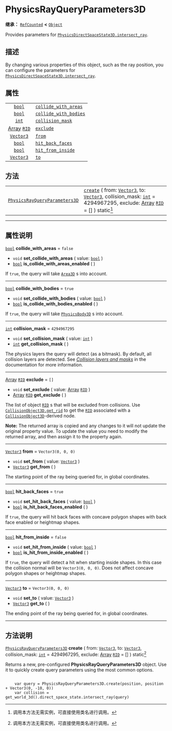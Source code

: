 <!-- ⚠ 请勿编辑本文件 ⚠ -->
<!-- 本文档使用脚本从 WeDot 引擎源码仓库生成。 -->
<!-- 生成脚本：https://github.com/WeDot-Engine/WeDot/tree/4.3/doc/tools/make_md.py； -->
<!-- 原文件：https://github.com/WeDot-Engine/WeDot/tree/4.3/doc/classes/PhysicsRayQueryParameters3D.xml。 -->

<div id="_class_physicsrayqueryparameters3d"></div>

# PhysicsRayQueryParameters3D

**继承：** [`RefCounted`](class_refcounted.md) **<** [`Object`](class_object.md)

Provides parameters for [`PhysicsDirectSpaceState3D.intersect_ray`](#class_physicsdirectspacestate3d_method_intersect_ray).

## 描述

By changing various properties of this object, such as the ray position, you can configure the parameters for [`PhysicsDirectSpaceState3D.intersect_ray`](#class_physicsdirectspacestate3d_method_intersect_ray).

## 属性

|||
|:-:|:--|
| [`bool`](class_bool.md)                       | [`collide_with_areas`](#class_physicsrayqueryparameters3d_property_collide_with_areas)   | ``false``            |
| [`bool`](class_bool.md)                       | [`collide_with_bodies`](#class_physicsrayqueryparameters3d_property_collide_with_bodies) | ``true``             |
| [`int`](class_int.md)                         | [`collision_mask`](#class_physicsrayqueryparameters3d_property_collision_mask)           | ``4294967295``       |
| [Array](class_array.md) [`RID`](class_rid.md) | [`exclude`](#class_physicsrayqueryparameters3d_property_exclude)                         | ``[]``               |
| [`Vector3`](class_vector3.md)                 | [`from`](#class_physicsrayqueryparameters3d_property_from)                               | ``Vector3(0, 0, 0)`` |
| [`bool`](class_bool.md)                       | [`hit_back_faces`](#class_physicsrayqueryparameters3d_property_hit_back_faces)           | ``true``             |
| [`bool`](class_bool.md)                       | [`hit_from_inside`](#class_physicsrayqueryparameters3d_property_hit_from_inside)         | ``false``            |
| [`Vector3`](class_vector3.md)                 | [`to`](#class_physicsrayqueryparameters3d_property_to)                                   | ``Vector3(0, 0, 0)`` |

## 方法

|||
|:-:|:--|
| [`PhysicsRayQueryParameters3D`](class_physicsrayqueryparameters3d.md) | [`create`](#class_physicsrayqueryparameters3d_method_create) ( from: [`Vector3`](class_vector3.md), to: [`Vector3`](class_vector3.md), collision_mask: [`int`](class_int.md) = 4294967295, exclude: [Array](class_array.md) [`RID`](class_rid.md) = [] ) static[^static] |

<!-- rst-class:: classref-section-separator -->

---

## 属性说明

<div id="_class_physicsrayqueryparameters3d_property_collide_with_areas"></div>

[`bool`](class_bool.md) **collide_with_areas** = ``false`` <div id="class_physicsrayqueryparameters3d_property_collide_with_areas"></div>

- `void` **set_collide_with_areas** ( value: [`bool`](class_bool.md) )
- [`bool`](class_bool.md) **is_collide_with_areas_enabled** ( )

If `true`, the query will take [`Area3D`](class_area3d.md) s into account.

<!-- rst-class:: classref-item-separator -->

---

<div id="_class_physicsrayqueryparameters3d_property_collide_with_bodies"></div>

[`bool`](class_bool.md) **collide_with_bodies** = ``true`` <div id="class_physicsrayqueryparameters3d_property_collide_with_bodies"></div>

- `void` **set_collide_with_bodies** ( value: [`bool`](class_bool.md) )
- [`bool`](class_bool.md) **is_collide_with_bodies_enabled** ( )

If `true`, the query will take [`PhysicsBody3D`](class_physicsbody3d.md) s into account.

<!-- rst-class:: classref-item-separator -->

---

<div id="_class_physicsrayqueryparameters3d_property_collision_mask"></div>

[`int`](class_int.md) **collision_mask** = ``4294967295`` <div id="class_physicsrayqueryparameters3d_property_collision_mask"></div>

- `void` **set_collision_mask** ( value: [`int`](class_int.md) )
- [`int`](class_int.md) **get_collision_mask** ( )

The physics layers the query will detect (as a bitmask). By default, all collision layers are detected. See [*Collision layers and masks*](../tutorials/physics/physics_introduction.md#collision-layers-and-masks) in the documentation for more information.

<!-- rst-class:: classref-item-separator -->

---

<div id="_class_physicsrayqueryparameters3d_property_exclude"></div>

[Array](class_array.md) [`RID`](class_rid.md) **exclude** = ``[]`` <div id="class_physicsrayqueryparameters3d_property_exclude"></div>

- `void` **set_exclude** ( value: [Array](class_array.md) [`RID`](class_rid.md) )
- [Array](class_array.md) [`RID`](class_rid.md) **get_exclude** ( )

The list of object [`RID`](class_rid.md) s that will be excluded from collisions. Use [`CollisionObject3D.get_rid`](#class_collisionobject3d_method_get_rid) to get the [`RID`](class_rid.md) associated with a [`CollisionObject3D`](class_collisionobject3d.md)-derived node.

 **Note:** The returned array is copied and any changes to it will not update the original property value. To update the value you need to modify the returned array, and then assign it to the property again.

<!-- rst-class:: classref-item-separator -->

---

<div id="_class_physicsrayqueryparameters3d_property_from"></div>

[`Vector3`](class_vector3.md) **from** = ``Vector3(0, 0, 0)`` <div id="class_physicsrayqueryparameters3d_property_from"></div>

- `void` **set_from** ( value: [`Vector3`](class_vector3.md) )
- [`Vector3`](class_vector3.md) **get_from** ( )

The starting point of the ray being queried for, in global coordinates.

<!-- rst-class:: classref-item-separator -->

---

<div id="_class_physicsrayqueryparameters3d_property_hit_back_faces"></div>

[`bool`](class_bool.md) **hit_back_faces** = ``true`` <div id="class_physicsrayqueryparameters3d_property_hit_back_faces"></div>

- `void` **set_hit_back_faces** ( value: [`bool`](class_bool.md) )
- [`bool`](class_bool.md) **is_hit_back_faces_enabled** ( )

If `true`, the query will hit back faces with concave polygon shapes with back face enabled or heightmap shapes.

<!-- rst-class:: classref-item-separator -->

---

<div id="_class_physicsrayqueryparameters3d_property_hit_from_inside"></div>

[`bool`](class_bool.md) **hit_from_inside** = ``false`` <div id="class_physicsrayqueryparameters3d_property_hit_from_inside"></div>

- `void` **set_hit_from_inside** ( value: [`bool`](class_bool.md) )
- [`bool`](class_bool.md) **is_hit_from_inside_enabled** ( )

If `true`, the query will detect a hit when starting inside shapes. In this case the collision normal will be `Vector3(0, 0, 0)`. Does not affect concave polygon shapes or heightmap shapes.

<!-- rst-class:: classref-item-separator -->

---

<div id="_class_physicsrayqueryparameters3d_property_to"></div>

[`Vector3`](class_vector3.md) **to** = ``Vector3(0, 0, 0)`` <div id="class_physicsrayqueryparameters3d_property_to"></div>

- `void` **set_to** ( value: [`Vector3`](class_vector3.md) )
- [`Vector3`](class_vector3.md) **get_to** ( )

The ending point of the ray being queried for, in global coordinates.

<!-- rst-class:: classref-section-separator -->

---

## 方法说明

<div id="_class_physicsrayqueryparameters3d_method_create"></div>

[`PhysicsRayQueryParameters3D`](class_physicsrayqueryparameters3d.md) **create** ( from: [`Vector3`](class_vector3.md), to: [`Vector3`](class_vector3.md), collision_mask: [`int`](class_int.md) = 4294967295, exclude: [Array](class_array.md) [`RID`](class_rid.md) = [] ) static[^static]<div id="class_physicsrayqueryparameters3d_method_create"></div>

Returns a new, pre-configured **PhysicsRayQueryParameters3D** object. Use it to quickly create query parameters using the most common options.

```

    var query = PhysicsRayQueryParameters3D.create(position, position + Vector3(0, -10, 0))
    var collision = get_world_3d().direct_space_state.intersect_ray(query)
```



[^virtual]: 本方法通常需要用户覆盖才能生效。
[^const]: 本方法无副作用，不会修改该实例的任何成员变量。
[^vararg]: 本方法除了能接受在此处描述的参数外，还能够继续接受任意数量的参数。
[^constructor]: 本方法用于构造某个类型。
[^static]: 调用本方法无需实例，可直接使用类名进行调用。
[^operator]: 本方法描述的是使用本类型作为左操作数的有效运算符。
[^bitfield]: 这个值是由下列位标志构成位掩码的整数。
[^void]: 无返回值。
